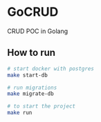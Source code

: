 # GoCRUD

CRUD POC in Golang

## How to run

```sh
# start docker with postgres
make start-db

# run migrations
make migrate-db

# to start the project
make run
```

<!-- 

## Development

```sh
# to start to project
go mod init github.com/victorabarros/GoCRUD

# install ORM
go get -u gorm.io/gorm
go get -u gorm.io/driver/postgres

# to download the api framework
go get -u github.com/gin-gonic/gin
```

## references

https://youtu.be/9BeFJuzg_yw
https://github.com/ardanlabs/service
-->
